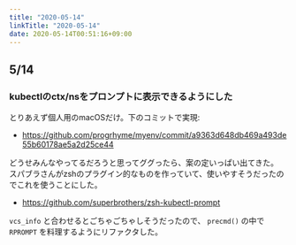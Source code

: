 ```yaml
---
title: "2020-05-14"
linkTitle: "2020-05-14"
date: 2020-05-14T00:51:16+09:00
---
```


## 5/14
### kubectlのctx/nsをプロンプトに表示できるようにした

とりあえず個人用のmacOSだけ。下のコミットで実現:

- https://github.com/progrhyme/myenv/commit/a9363d648db469a493de55b60178ae5a2d25ce44

どうせみんなやってるだろうと思ってググったら、案の定いっぱい出てきた。  
スパブラさんがzshのプラグイン的なものを作っていて、使いやすそうだったのでこれを使うことにした。

- https://github.com/superbrothers/zsh-kubectl-prompt

`vcs_info` と合わせるとごちゃごちゃしそうだったので、 `precmd()` の中で `RPROMPT` を料理するようにリファクタした。
